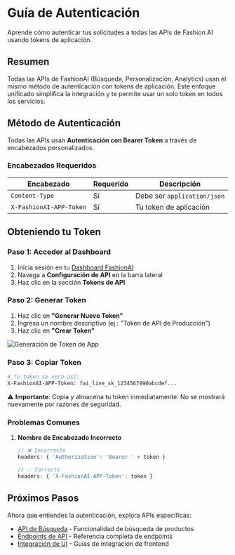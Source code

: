 # Guía de Autenticación

Aprende cómo autenticar tus solicitudes a todas las APIs de Fashion.AI usando tokens de aplicación.

## Resumen

Todas las APIs de FashionAI (Búsqueda, Personalización, Analytics) usan el mismo método de autenticación con tokens de aplicación. Este enfoque unificado simplifica la integración y te permite usar un solo token en todos los servicios.

## Método de Autenticación

Todas las APIs usan **Autenticación con Bearer Token** a través de encabezados personalizados.

### Encabezados Requeridos

| Encabezado | Requerido | Descripción |
|------------|-----------|-------------|
| `Content-Type` | Sí | Debe ser `application/json` |
| `X-FashionAI-APP-Token` | Sí | Tu token de aplicación |

## Obteniendo tu Token

### Paso 1: Acceder al Dashboard

1. Inicia sesión en tu [Dashboard FashionAI](https://dashboard.fashionaiale.com)
2. Navega a **Configuración de API** en la barra lateral
3. Haz clic en la sección **Tokens de API**

### Paso 2: Generar Token

1. Haz clic en **"Generar Nuevo Token"**
2. Ingresa un nombre descriptivo (ej.: "Token de API de Producción")
4. Haz clic en **"Crear Token"**

![Generación de Token de App](/img/app-token.png)

### Paso 3: Copiar Token

```bash
# Tu token se verá así:
X-FashionAI-APP-Token: fai_live_sk_1234567890abcdef...
```

⚠️ **Importante**: Copia y almacena tu token inmediatamente. No se mostrará nuevamente por razones de seguridad.

### Problemas Comunes

1. **Nombre de Encabezado Incorrecto**
   ```javascript
   // ❌ Incorrecto
   headers: { 'Authorization': 'Bearer ' + token }

   // ✅ Correcto
   headers: { 'X-FashionAI-APP-Token': token }
   ```

## Próximos Pasos

Ahora que entiendes la autenticación, explora APIs específicas:

- [API de Búsqueda](./search/overview) - Funcionalidad de búsqueda de productos
- [Endpoints de API](./api-endpoints) - Referencia completa de endpoints
- [Integración de UI](./ui-integration) - Guías de integración de frontend